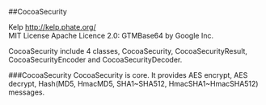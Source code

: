##CocoaSecurity

Kelp http://kelp.phate.org/ <br/>
MIT License
Apache Licence 2.0: GTMBase64 by Google Inc.


CocoaSecurity include 4 classes, CocoaSecurity, CocoaSecurityResult, CocoaSecurityEncoder and CocoaSecurityDecoder.

###CocoaSecurity
CocoaSecurity is core. It provides AES encrypt, AES decrypt, Hash(MD5, HmacMD5, SHA1~SHA512, HmacSHA1~HmacSHA512) messages.